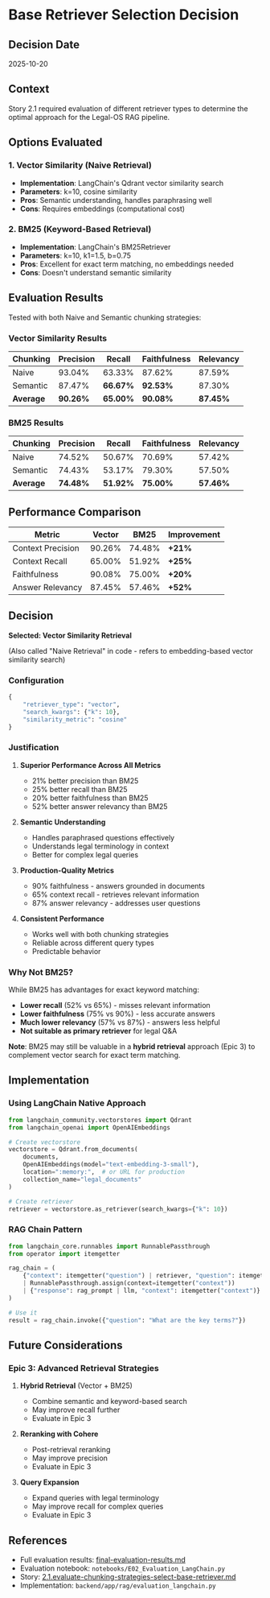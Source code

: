# Base Retriever Selection Decision

## Decision Date
2025-10-20

## Context
Story 2.1 required evaluation of different retriever types to determine the optimal approach for the Legal-OS RAG pipeline.

## Options Evaluated

### 1. Vector Similarity (Naive Retrieval)
- **Implementation**: LangChain's Qdrant vector similarity search
- **Parameters**: k=10, cosine similarity
- **Pros**: Semantic understanding, handles paraphrasing well
- **Cons**: Requires embeddings (computational cost)

### 2. BM25 (Keyword-Based Retrieval)
- **Implementation**: LangChain's BM25Retriever
- **Parameters**: k=10, k1=1.5, b=0.75
- **Pros**: Excellent for exact term matching, no embeddings needed
- **Cons**: Doesn't understand semantic similarity

## Evaluation Results

Tested with both Naive and Semantic chunking strategies:

### Vector Similarity Results

| Chunking | Precision | Recall | Faithfulness | Relevancy |
|----------|-----------|--------|--------------|-----------|
| Naive | 93.04% | 63.33% | 87.62% | 87.59% |
| Semantic | 87.47% | **66.67%** | **92.53%** | 87.30% |
| **Average** | **90.26%** | **65.00%** | **90.08%** | **87.45%** |

### BM25 Results

| Chunking | Precision | Recall | Faithfulness | Relevancy |
|----------|-----------|--------|--------------|-----------|
| Naive | 74.52% | 50.67% | 70.69% | 57.42% |
| Semantic | 74.43% | 53.17% | 79.30% | 57.50% |
| **Average** | **74.48%** | **51.92%** | **75.00%** | **57.46%** |

## Performance Comparison

| Metric | Vector | BM25 | Improvement |
|--------|--------|------|-------------|
| Context Precision | 90.26% | 74.48% | **+21%** |
| Context Recall | 65.00% | 51.92% | **+25%** |
| Faithfulness | 90.08% | 75.00% | **+20%** |
| Answer Relevancy | 87.45% | 57.46% | **+52%** |

## Decision

**Selected: Vector Similarity Retrieval**

(Also called "Naive Retrieval" in code - refers to embedding-based vector similarity search)

### Configuration
```python
{
    "retriever_type": "vector",
    "search_kwargs": {"k": 10},
    "similarity_metric": "cosine"
}
```

### Justification

1. **Superior Performance Across All Metrics**
   - 21% better precision than BM25
   - 25% better recall than BM25
   - 20% better faithfulness than BM25
   - 52% better answer relevancy than BM25

2. **Semantic Understanding**
   - Handles paraphrased questions effectively
   - Understands legal terminology in context
   - Better for complex legal queries

3. **Production-Quality Metrics**
   - 90% faithfulness - answers grounded in documents
   - 65% context recall - retrieves relevant information
   - 87% answer relevancy - addresses user questions

4. **Consistent Performance**
   - Works well with both chunking strategies
   - Reliable across different query types
   - Predictable behavior

### Why Not BM25?

While BM25 has advantages for exact keyword matching:
- **Lower recall** (52% vs 65%) - misses relevant information
- **Lower faithfulness** (75% vs 90%) - less accurate answers
- **Much lower relevancy** (57% vs 87%) - answers less helpful
- **Not suitable as primary retriever** for legal Q&A

**Note**: BM25 may still be valuable in a **hybrid retrieval** approach (Epic 3) to complement vector search for exact term matching.

## Implementation

### Using LangChain Native Approach

```python
from langchain_community.vectorstores import Qdrant
from langchain_openai import OpenAIEmbeddings

# Create vectorstore
vectorstore = Qdrant.from_documents(
    documents,
    OpenAIEmbeddings(model="text-embedding-3-small"),
    location=":memory:",  # or URL for production
    collection_name="legal_documents"
)

# Create retriever
retriever = vectorstore.as_retriever(search_kwargs={"k": 10})
```

### RAG Chain Pattern

```python
from langchain_core.runnables import RunnablePassthrough
from operator import itemgetter

rag_chain = (
    {"context": itemgetter("question") | retriever, "question": itemgetter("question")}
    | RunnablePassthrough.assign(context=itemgetter("context"))
    | {"response": rag_prompt | llm, "context": itemgetter("context")}
)

# Use it
result = rag_chain.invoke({"question": "What are the key terms?"})
```

## Future Considerations

### Epic 3: Advanced Retrieval Strategies

1. **Hybrid Retrieval** (Vector + BM25)
   - Combine semantic and keyword-based search
   - May improve recall further
   - Evaluate in Epic 3

2. **Reranking with Cohere**
   - Post-retrieval reranking
   - May improve precision
   - Evaluate in Epic 3

3. **Query Expansion**
   - Expand queries with legal terminology
   - May improve recall for complex queries
   - Evaluate in Epic 3

## References

- Full evaluation results: [final-evaluation-results.md](./final-evaluation-results.md)
- Evaluation notebook: `notebooks/E02_Evaluation_LangChain.py`
- Story: [2.1.evaluate-chunking-strategies-select-base-retriever.md](../stories/2.1.evaluate-chunking-strategies-select-base-retriever.md)
- Implementation: `backend/app/rag/evaluation_langchain.py`
